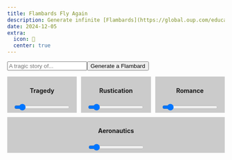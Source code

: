 ```yaml
---
title: Flambards Fly Again
description: Generate infinite [Flambards](https://global.oup.com/education/content/children/series/flambards/?region=international) melodrama through the power of AI.
date: 2024-12-05
extra:
  icon: 🐎
  center: true
---
```


<input type=text id=promptInput placeholder='A tragic story of...'><button id=submit>Generate a Flambard</button>

<style>
.slider-holder {
    flex: 1 1 10%;
    padding: 0.2em;
    text-align: center;
    background:rgb(0,0,0,0.2);
    border-radius:var(--border-radius)
}
h4 {
    padding:0.1em;
}
</style>

<div style="display: flex; flex-wrap: wrap; justify-content: center; gap: 10px;">


<div class=slider-holder>
    <label for="tragicSlider"><h4>Tragedy</h4></label>
    <input type="range" id="tragicSlider" value="10" min="0" max="100" step="10">
</div>

<div class=slider-holder>
    <label for="rusticSlider"><h4>Rustication</h4></label>
    <input type="range" id="rusticSlider" value="10" min="0" max="100" step="10">
</div>

<div class=slider-holder>
    <label for="romanceSlider"><h4>Romance</h4></label>
    <input type="range" id="romanceSlider" value="10" min="0" max="100" step="10">
</div>

<div class=slider-holder>
    <label for="aeroSlider"><h4>Aeronautics</h4></label>
    <input type="range" id="aeroSlider" value="10" min="0" max="100" step="10">
</div>
</div>


<blockquote id=output style="visibility:hidden;text-align:left;text-align: justify;">
</blockquote>

<script>
function FlambardsGenerator() {
        console.log("running generator")

        var imageURL = "https://mbruges.com/images/biplane.svg"
        var newresponse = "Something went wrong."
        var prompt = `You are the novelist K. M. Peyton, author of the 'Flambards' series. You will write in her style. Respond in plain text. \nUsing everything you know about the 'Flambards' series of books, write a 200-word, two paragraph short story about the characters. You must split your two paragraphs with two <br> tags`

        //Adding on any specifics that the user requests
        var additions = document.getElementById("promptInput").value;
        if (additions.length > 3) {
        additions = "\nIn your story, include: " + additions;
        prompt += additions}

        var tragic = document.getElementById("tragicSlider").value;
        var rustic = document.getElementById("rusticSlider").value;
        var romance = document.getElementById("romanceSlider").value;
        var aero = document.getElementById("aeroSlider").value;

        prompt += `Make the story ${tragic}% tragic, ${rustic}% rustic, ${romance}% romantic, and ${aero}% about aeroplanes.`

        document.getElementById("output").innerHTML = `<center><br>Writing the next chapter...<br><span class=load>❊</span>`;
        document.getElementById("output").style.visibility = ''
        url_escaped_prompt = encodeURIComponent(prompt);

        fetch(`https://api.mxb.fyi/gpt-mini?query=${url_escaped_prompt}`)
          .then(response => {
            if (response.status === 429) {
              throw new Error('Too many requests! Wait a minute.');
            }
            return response.text();
          })
          .then(result => {
              newresponse  = ` ${result}`;
            newresponse =
            `<h2 style="text-align:center !important"><i>Chapter 94:</i>
            <br>Flambards Forever</h2>
            <br>
            <p style="width:88%;margin-left:auto;margin-right:auto;">${newresponse}</p>`;
            document.getElementById("output").innerHTML = newresponse;

          })
          .catch(error => {
                let errormessage = `<center><h1>Tragedy strikes</h1><br><p>Something has gone terribly wrong with the app. Give it a few minutes and try again.</p> <br>  <img style="border-color: black
            ;border: 3px;border-style:solid;"  alt="illustrationGenerated" src="/images/biplanefire.png"height="150px" width="150px"><details><summary style="font-size:11px">Error message:</summary><code style="font-size:11px"> ${error}</code></details></center> `;
            document.getElementById("output").innerHTML = errormessage;
            });
        }

document.getElementById("submit").addEventListener("click", FlambardsGenerator);
</script>
